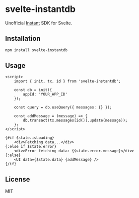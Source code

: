 # svelte-instantdb

Unofficial [Instant](http://instantdb.com/) SDK for Svelte.

## Installation

```bash
npm install svelte-instantdb
```

## Usage

```svelte
<script>
	import { init, tx, id } from 'svelte-instantdb';

	const db = init({
		appId: 'YOUR_APP_ID'
	});

	const query = db.useQuery({ messages: {} });

	const addMessage = (message) => {
		db.transact(tx.messages[id()].update(message));
	};
</script>

{#if $state.isLoading}
	<div>Fetching data...</div>
{:else if $state.error}
	<div>Error fetching data: {$state.error.message}</div>
{:else}
	<UI data={$state.data} {addMessage} />
{/if}
```

## License

MIT
